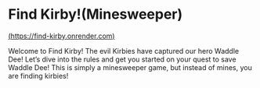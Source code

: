 # Find Kirby!(Minesweeper)
[(https://find-kirby.onrender.com)](https://find-kirby.onrender.com)

Welcome to Find Kirby! The evil Kirbies have captured our hero Waddle Dee! Let’s dive into the rules and get you started on your quest to save Waddle Dee!
This is simply a minesweeper game, but instead of mines, you are finding kirbies!
